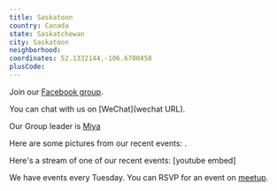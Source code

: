 ```yaml
---
title: Saskatoon
country: Canada
state: Saskatchewan
city: Saskatoon
neighborhood: 
coordinates: 52.1332144,-106.6700458
plusCode:
---
```

Join our [Facebook group](https://www.facebook.com/groups/saskatoon.free.code.camp/).

You can chat with us on [WeChat](wechat URL).

Our Group leader is [Miya](freecodecamp.org/miya)

Here are some pictures from our recent events:
![]().

Here's a stream of one of our recent events:
[youtube embed]

We have events every Tuesday. You can RSVP for an event on [meetup](meetupurl).
